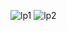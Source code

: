 ![lp1](https://user-images.githubusercontent.com/93577079/227311423-a3943d46-e5dc-450c-9185-de877ed452c9.png)
![lp2](https://user-images.githubusercontent.com/93577079/227311435-cb081caa-25d0-40e7-b542-ba1fb3cc753c.png)
